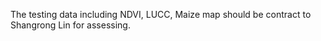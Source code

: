 The testing data including NDVI, LUCC, Maize map should be contract to Shangrong Lin for assessing.
